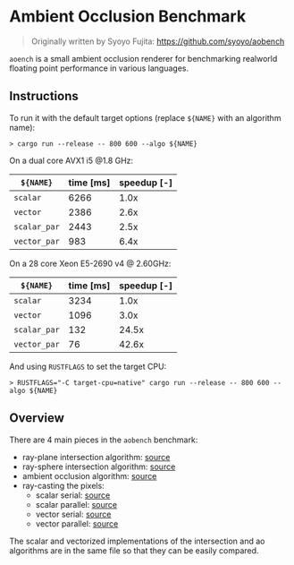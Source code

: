 # Ambient Occlusion Benchmark

> Originally written by Syoyo Fujita: https://github.com/syoyo/aobench

`aoench` is a small ambient occlusion renderer for benchmarking realworld
floating point performance in various languages.

## Instructions


To run it with the default target options (replace `${NAME}` with an algorithm name):

```
> cargo run --release -- 800 600 --algo ${NAME}
```

On a dual core AVX1 i5 @1.8 GHz:

|  `${NAME}`   | time [ms] | speedup [-] |
|--------------|-----------|-------------|
| `scalar`     |      6266 |     1.0x    |
| `vector`     |      2386 |     2.6x    |
| `scalar_par` |      2443 |     2.5x    |
| `vector_par` |       983 |     6.4x    |

On a 28 core Xeon E5-2690 v4 @ 2.60GHz:

|  `${NAME}`   | time [ms] | speedup [-] |
|--------------|-----------|-------------|
| `scalar`     |      3234 |     1.0x    |
| `vector`     |      1096 |     3.0x    |
| `scalar_par` |       132 |    24.5x    |
| `vector_par` |        76 |    42.6x    |

And using `RUSTFLAGS` to set the target CPU:

```
> RUSTFLAGS="-C target-cpu=native" cargo run --release -- 800 600 --algo ${NAME}
```

## Overview

There are 4 main pieces in the `aobench` benchmark:

* ray-plane intersection algorithm: [source](https://github.com/gnzlbg/aobench/blob/master/src/intersection/ray_plane.rs)
* ray-sphere intersection algorithm: [source](https://github.com/gnzlbg/aobench/blob/master/src/intersection/ray_sphere.rs)
* ambient occlusion algorithm: [source](https://github.com/gnzlbg/aobench/blob/master/src/ambient_occlusion.rs)
* ray-casting the pixels:
  * scalar serial: [source](https://github.com/gnzlbg/aobench/blob/master/src/scalar.rs)
  * scalar parallel: [source](https://github.com/gnzlbg/aobench/blob/master/src/scalar_parallel.rs)
  * vector serial: [source](https://github.com/gnzlbg/aobench/blob/master/src/vector.rs)
  * vector parallel: [source](https://github.com/gnzlbg/aobench/blob/master/src/vector_parallel.rs)

The scalar and vectorized implementations of the intersection and ao algorithms
are in the same file so that they can be easily compared.
